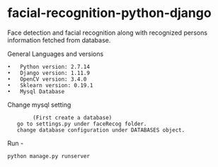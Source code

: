 # facial-recognition-python-django
Face detection and facial recognition along with recognized persons information fetched from database.

General Languages and versions

    •	Python version: 2.7.14
    •	Django version: 1.11.9
    •	OpenCV version: 3.4.0
    •	Sklearn version: 0.19.1
    •	Mysql Database

Change mysql setting

            (First create a database)
       go to settings.py under faceRecog folder.
       change database configuration under DATABASES object.



Run -

    python manage.py runserver

